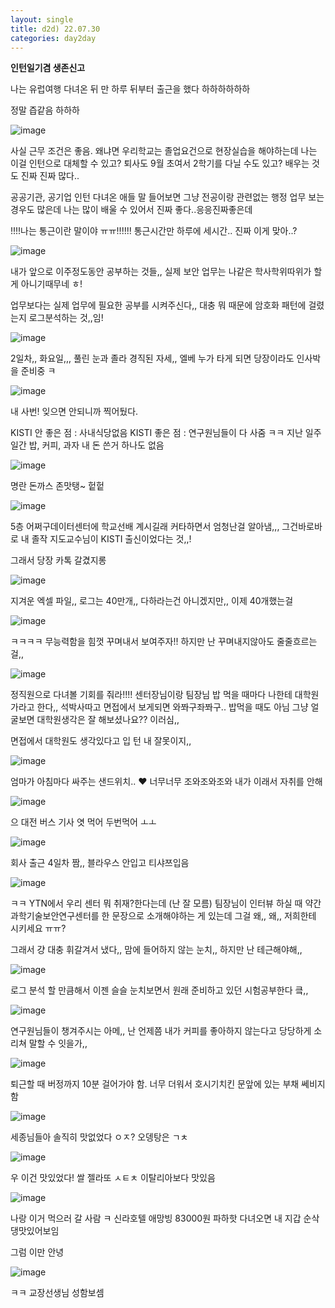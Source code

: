 ```yaml
---
layout: single
title: d2d) 22.07.30
categories: day2day
---
```


__인턴일기겸 생존신고__


나는 유럽여행 다녀온 뒤 만 하루 뒤부터 출근을 했다 하하하하하하

정말 즙같음 하하하

![image](https://user-images.githubusercontent.com/52832956/181914686-a79caeb8-9644-4339-aaaa-92472d813568.png)

사실 근무 조건은 좋음. 왜냐면 우리학교는 졸업요건으로 현장실습을 해야하는데 나는 이걸 인턴으로 대체할 수 있고? 퇴사도 9월 초여서 2학기를 다닐 수도 있고? 배우는 것도 진짜 진짜 많다..

공공기관, 공기업 인턴 다녀온 애들 말 들어보면 그냥 전공이랑 관련없는 행정 업무 보는 경우도 많은데 나는 많이 배울 수 있어서 진짜 좋다..응응진짜좋은데

!!!!나는 통근이란 말이야 ㅠㅠ!!!!!! 통근시간만 하루에 세시간.. 진짜 이게 맞아..?

![image](https://user-images.githubusercontent.com/52832956/181914784-a97930b2-e299-46a4-9cdd-39a58bec47cc.png)

내가 앞으로 이주정도동안 공부하는 것들,, 실제 보안 업무는 나같은 학사학위따위가 할게 아니기때무네 ㅎ! 

업무보다는 실제 업무에 필요한 공부를 시켜주신다,, 대충 뭐 때문에 암호화 패턴에 걸렸는지 로그분석하는 것,,임!

![image](https://user-images.githubusercontent.com/52832956/181914839-6c570b41-3d63-4716-9259-e4509fcb0534.png)

2일차,, 화요일,,, 풀린 눈과 졸라 경직된 자세,, 엘베 누가 타게 되면 당장이라도 인사박을 준비중 ㅋ

![image](https://user-images.githubusercontent.com/52832956/181914865-b55b6a46-3dc1-4d24-abe1-f1c7d49e66a3.png)

내 사번! 잊으면 안되니까 찍어뒀다.

KISTI 안 좋은 점 : 사내식당없음
KISTI 좋은 점 : 연구원님들이 다 사줌 ㅋㅋ 지난 일주일간 밥, 커피, 과자 내 돈 쓴거 하나도 없음

![image](https://user-images.githubusercontent.com/52832956/181914895-2d911bf1-0f93-4677-89f3-27266b597a6f.png)

명란 돈까스 존맛탱~ 헡헡

![image](https://user-images.githubusercontent.com/52832956/181914906-517b9928-a352-42c0-8531-b343b3de36d8.png)

5층 어쩌구데이터센터에 학교선배 계시길래 커타하면서 엄청난걸 알아냄,,, 그건바로바로 내 졸작 지도교수님이 KISTI 출신이었다는 것,,!

그래서 당장 카톡 갈겼지롱

![image](https://user-images.githubusercontent.com/52832956/181914942-cdf72c31-5a8f-47e2-b983-a15901078dd0.png)

지겨운 엑셀 파일,, 로그는 40만개,, 다하라는건 아니겠지만,, 이제 40개했는걸

![image](https://user-images.githubusercontent.com/52832956/181914962-4cceadaa-702d-478e-817e-7fa2f0ca9835.png)

ㅋㅋㅋㅋ 무능력함을 힘껏 꾸며내서 보여주자!! 하지만 난 꾸며내지않아도 줄줄흐르는걸,,

![image](https://user-images.githubusercontent.com/52832956/181914977-2a9966bd-48ff-4ef4-92ba-4c6062ed4129.png)

정직원으로 다녀볼 기회를 줘라!!!! 센터장님이랑 팀장님 밥 먹을 때마다 나한테 대학원가라고 한다,, 석박사따고 면접에서 보게되면 와쫘구좌쫘구.. 밥먹을 때도 아님 그냥 얼굴보면 대학원생각은 잘 해보셨나요?? 이러심,,

면접에서 대학원도 생각있다고 입 턴 내 잘못이지,,

![image](https://user-images.githubusercontent.com/52832956/181915037-f95c26e9-9faf-4a4c-9f1e-f1278d3b4442.png)

엄마가 아침마다 싸주는 샌드위치.. ♥ 너무너무 조와조와조와 내가 이래서 자취를 안해

![image](https://user-images.githubusercontent.com/52832956/181915061-f9b5c2d3-543d-461d-b9c7-b2a198a994bb.png)

으 대전 버스 기사 엿 먹어 두번먹어 ㅗㅗ

![image](https://user-images.githubusercontent.com/52832956/181915069-3ecfd7b8-9313-4fca-8876-a54cf956ab4e.png)

회사 출근 4일차 짬,, 블라우스 안입고 티샤쯔입음

![image](https://user-images.githubusercontent.com/52832956/181915081-2cd7ae04-b300-4cbd-b776-22a9b5a5d03f.png)

ㅋㅋ YTN에서 우리 센터 뭐 취재?한다는데 (난 잘 모름) 팀장님이 인터뷰 하실 때 약간 과학기술보안연구센터를 한 문장으로 소개해야하는 게 있는데 그걸 왜,, 왜,, 저희한테 시키세요 ㅠㅠ?

그래서 걍 대충 휘갈겨서 냈다,, 맘에 들어하지 않는 눈치,, 하지만 난 테근해야해,, 

![image](https://user-images.githubusercontent.com/52832956/181915162-cb8490e9-5e53-4c4a-b120-bd2f0687dba1.png)

로그 분석 할 만큼해서 이젠 슬슬 눈치보면서 원래 준비하고 있던 시험공부한다 킄,,

![image](https://user-images.githubusercontent.com/52832956/181915182-a84ba1bb-864a-4e47-8608-476ad735fb19.png)

연구원님들이 챙겨주시는 아메,, 난 언제쯤 내가 커피를 좋아하지 않는다고 당당하게 소리쳐 말할 수 잇을가,,

![image](https://user-images.githubusercontent.com/52832956/181915215-5d462afc-b63f-40f4-923f-a55e1ed5e80c.png)

퇴근할 때 버정까지 10분 걸어가야 함. 너무 더워서 호시기치킨 문앞에 있는 부채 쎄비지함

![image](https://user-images.githubusercontent.com/52832956/181915234-f2b4ae31-1fb2-4f71-93c9-f092626b9d01.png)

세종님들아 솔직히 맛없었다 ㅇㅈ? 오뎅탕은 ㄱㅊ

![image](https://user-images.githubusercontent.com/52832956/181915241-9908ccac-8cdf-42fd-9ac4-ef0c3a0143ef.png)

우 이건 맛있었다! 쌀 젤라또 ㅅㅌㅊ 이탈리아보다 맛있음

![image](https://user-images.githubusercontent.com/52832956/181915265-7a17be6f-dd1c-4fd0-8a8c-166f12d6fc0a.png)

나랑 이거 먹으러 갈 사람 ㅋ 신라호텔 애망빙 83000원 파하핫 다녀오면 내 지갑 순삭 댕맛있어보임

그럼 이만 안녕

![image](https://user-images.githubusercontent.com/52832956/181915305-f9e9db6b-8a53-4ff9-9090-73e2cd4ba57a.png)

ㅋㅋ 교장선생님 성함보셈
